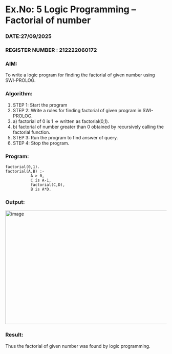 # Ex.No: 5   Logic Programming – Factorial of number   
### DATE:27/09/2025                                                                            
### REGISTER NUMBER : 212222060172
### AIM: 
To  write  a logic program for finding the factorial of given number using SWI-PROLOG. 
### Algorithm:
1. STEP 1: Start the program
2. STEP 2:  Write a rules for finding factorial of given program in SWI-PROLOG.
3.   a)	factorial of 0 is 1 => written as factorial(0,1).
4.   b)	factorial of number greater than 0 obtained by recursively calling the factorial    function.
5. STEP 3: Run the program  to find answer of  query.
6. STEP 4: Stop the program.

### Program:
```
factorial(0,1).
factorial(A,B) :-  
           A > 0, 
           C is A-1,
           factorial(C,D),
           B is A*D.
```

### Output:
<img width="653" height="355" alt="image" src="https://github.com/user-attachments/assets/fa1ac7c5-2e3e-466f-9669-fbf0a0a580be" />



### Result:
Thus the factorial of given number was found by logic programming. 
